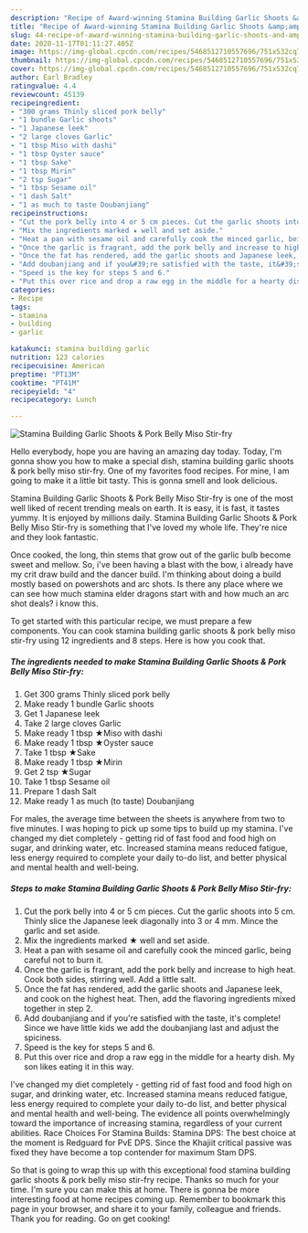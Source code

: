 ```yaml
---
description: "Recipe of Award-winning Stamina Building Garlic Shoots &amp;amp; Pork Belly Miso Stir-fry"
title: "Recipe of Award-winning Stamina Building Garlic Shoots &amp;amp; Pork Belly Miso Stir-fry"
slug: 44-recipe-of-award-winning-stamina-building-garlic-shoots-and-amp-pork-belly-miso-stir-fry
date: 2020-11-17T01:11:27.405Z
image: https://img-global.cpcdn.com/recipes/5468512710557696/751x532cq70/stamina-building-garlic-shoots-pork-belly-miso-stir-fry-recipe-main-photo.jpg
thumbnail: https://img-global.cpcdn.com/recipes/5468512710557696/751x532cq70/stamina-building-garlic-shoots-pork-belly-miso-stir-fry-recipe-main-photo.jpg
cover: https://img-global.cpcdn.com/recipes/5468512710557696/751x532cq70/stamina-building-garlic-shoots-pork-belly-miso-stir-fry-recipe-main-photo.jpg
author: Earl Bradley
ratingvalue: 4.4
reviewcount: 45139
recipeingredient:
- "300 grams Thinly sliced pork belly"
- "1 bundle Garlic shoots"
- "1 Japanese leek"
- "2 large cloves Garlic"
- "1 tbsp Miso with dashi"
- "1 tbsp Oyster sauce"
- "1 tbsp Sake"
- "1 tbsp Mirin"
- "2 tsp Sugar"
- "1 tbsp Sesame oil"
- "1 dash Salt"
- "1 as much to taste Doubanjiang"
recipeinstructions:
- "Cut the pork belly into 4 or 5 cm pieces. Cut the garlic shoots into 5 cm. Thinly slice the Japanese leek diagonally into 3 or 4 mm. Mince the garlic and set aside."
- "Mix the ingredients marked ★ well and set aside."
- "Heat a pan with sesame oil and carefully cook the minced garlic, being careful not to burn it."
- "Once the garlic is fragrant, add the pork belly and increase to high heat. Cook both sides, stirring well. Add a little salt."
- "Once the fat has rendered, add the garlic shoots and Japanese leek, and cook on the highest heat. Then, add the flavoring ingredients mixed together in step 2."
- "Add doubanjiang and if you&#39;re satisfied with the taste, it&#39;s complete! Since we have little kids we add the doubanjiang last and adjust the spiciness."
- "Speed is the key for steps 5 and 6."
- "Put this over rice and drop a raw egg in the middle for a hearty dish. My son likes eating it in this way."
categories:
- Recipe
tags:
- stamina
- building
- garlic

katakunci: stamina building garlic 
nutrition: 123 calories
recipecuisine: American
preptime: "PT13M"
cooktime: "PT41M"
recipeyield: "4"
recipecategory: Lunch

---
```



![Stamina Building Garlic Shoots &amp; Pork Belly Miso Stir-fry](https://img-global.cpcdn.com/recipes/5468512710557696/751x532cq70/stamina-building-garlic-shoots-pork-belly-miso-stir-fry-recipe-main-photo.jpg)

Hello everybody, hope you are having an amazing day today. Today, I'm gonna show you how to make a special dish, stamina building garlic shoots &amp; pork belly miso stir-fry. One of my favorites food recipes. For mine, I am going to make it a little bit tasty. This is gonna smell and look delicious.

Stamina Building Garlic Shoots &amp; Pork Belly Miso Stir-fry is one of the most well liked of recent trending meals on earth. It is easy, it is fast, it tastes yummy. It is enjoyed by millions daily. Stamina Building Garlic Shoots &amp; Pork Belly Miso Stir-fry is something that I've loved my whole life. They're nice and they look fantastic.

Once cooked, the long, thin stems that grow out of the garlic bulb become sweet and mellow. So, i&#39;ve been having a blast with the bow, i already have my crit draw build and the dancer build. I&#39;m thinking about doing a build mostly based on powershots and arc shots. Is there any place where we can see how much stamina elder dragons start with and how much an arc shot deals? i know this.


To get started with this particular recipe, we must prepare a few components. You can cook stamina building garlic shoots &amp; pork belly miso stir-fry using 12 ingredients and 8 steps. Here is how you cook that.

<!--inarticleads1-->

##### The ingredients needed to make Stamina Building Garlic Shoots &amp; Pork Belly Miso Stir-fry:

1. Get 300 grams Thinly sliced pork belly
1. Make ready 1 bundle Garlic shoots
1. Get 1 Japanese leek
1. Take 2 large cloves Garlic
1. Make ready 1 tbsp ★Miso with dashi
1. Make ready 1 tbsp ★Oyster sauce
1. Take 1 tbsp ★Sake
1. Make ready 1 tbsp ★Mirin
1. Get 2 tsp ★Sugar
1. Take 1 tbsp Sesame oil
1. Prepare 1 dash Salt
1. Make ready 1 as much (to taste) Doubanjiang


For males, the average time between the sheets is anywhere from two to five minutes. I was hoping to pick up some tips to build up my stamina. I&#39;ve changed my diet completely - getting rid of fast food and food high on sugar, and drinking water, etc. Increased stamina means reduced fatigue, less energy required to complete your daily to-do list, and better physical and mental health and well-being. 

<!--inarticleads2-->

##### Steps to make Stamina Building Garlic Shoots &amp; Pork Belly Miso Stir-fry:

1. Cut the pork belly into 4 or 5 cm pieces. Cut the garlic shoots into 5 cm. Thinly slice the Japanese leek diagonally into 3 or 4 mm. Mince the garlic and set aside.
1. Mix the ingredients marked ★ well and set aside.
1. Heat a pan with sesame oil and carefully cook the minced garlic, being careful not to burn it.
1. Once the garlic is fragrant, add the pork belly and increase to high heat. Cook both sides, stirring well. Add a little salt.
1. Once the fat has rendered, add the garlic shoots and Japanese leek, and cook on the highest heat. Then, add the flavoring ingredients mixed together in step 2.
1. Add doubanjiang and if you&#39;re satisfied with the taste, it&#39;s complete! Since we have little kids we add the doubanjiang last and adjust the spiciness.
1. Speed is the key for steps 5 and 6.
1. Put this over rice and drop a raw egg in the middle for a hearty dish. My son likes eating it in this way.


I&#39;ve changed my diet completely - getting rid of fast food and food high on sugar, and drinking water, etc. Increased stamina means reduced fatigue, less energy required to complete your daily to-do list, and better physical and mental health and well-being. The evidence all points overwhelmingly toward the importance of increasing stamina, regardless of your current abilities. Race Choices For Stamina Builds: Stamina DPS: The best choice at the moment is Redguard for PvE DPS. Since the Khajiit critical passive was fixed they have become a top contender for maximum Stam DPS. 

So that is going to wrap this up with this exceptional food stamina building garlic shoots &amp; pork belly miso stir-fry recipe. Thanks so much for your time. I'm sure you can make this at home. There is gonna be more interesting food at home recipes coming up. Remember to bookmark this page in your browser, and share it to your family, colleague and friends. Thank you for reading. Go on get cooking!
